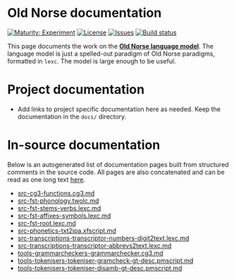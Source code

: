 # Old Norse documentation

[![Maturity: Experiment](https://img.shields.io/badge/Maturity-Experiment-black.svg)](https://giellalt.github.io/MaturityClassification.html)
[![License](https://img.shields.io/github/license/giellalt/lang-non)](https://raw.githubusercontent.com/giellalt/lang-non/main/LICENSE)
[![Issues](https://img.shields.io/github/issues/giellalt/lang-non)](https://github.com/giellalt/lang-non/issues)
[![Build status](https://github.com/giellalt/lang-non/workflows/Speller%20CI+CD/badge.svg)](https://github.com/giellalt/lang-non/actions)

This page documents the work on the **[Old Norse language model](https://github.com/giellalt/lang-non)**. The language model is just a spelled-out paradigm of Old Norse paradigms, formatted in `lexc`. The model is large enough to be useful.

# Project documentation

* Add links to project specific documentation here as needed. Keep the documentation in the `docs/` directory.

# In-source documentation

Below is an autogenerated list of documentation pages built from structured comments in the source code. All pages are also concatenated and can be read as one long text [here](non.md).

* [src-cg3-functions.cg3.md](src-cg3-functions.cg3.md)
* [src-fst-phonology.twolc.md](src-fst-phonology.twolc.md)
* [src-fst-stems-verbs.lexc.md](src-fst-stems-verbs.lexc.md)
* [src-fst-affixes-symbols.lexc.md](src-fst-affixes-symbols.lexc.md)
* [src-fst-root.lexc.md](src-fst-root.lexc.md)
* [src-phonetics-txt2ipa.xfscript.md](src-phonetics-txt2ipa.xfscript.md)
* [src-transcriptions-transcriptor-numbers-digit2text.lexc.md](src-transcriptions-transcriptor-numbers-digit2text.lexc.md)
* [src-transcriptions-transcriptor-abbrevs2text.lexc.md](src-transcriptions-transcriptor-abbrevs2text.lexc.md)
* [tools-grammarcheckers-grammarchecker.cg3.md](tools-grammarcheckers-grammarchecker.cg3.md)
* [tools-tokenisers-tokeniser-gramcheck-gt-desc.pmscript.md](tools-tokenisers-tokeniser-gramcheck-gt-desc.pmscript.md)
* [tools-tokenisers-tokeniser-disamb-gt-desc.pmscript.md](tools-tokenisers-tokeniser-disamb-gt-desc.pmscript.md)
